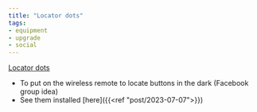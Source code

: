 ```yaml
---
title: "Locator dots"
tags:
- equipment
- upgrade
- social
---
```

[Locator dots](https://www.amazon.com/dp/B08N6W69C8/ref=nosim?tag=ffwf0f-20)
- To put on the wireless remote to locate buttons in the dark (Facebook group idea)
- See them installed [here]({{<ref "post/2023-07-07">}})

